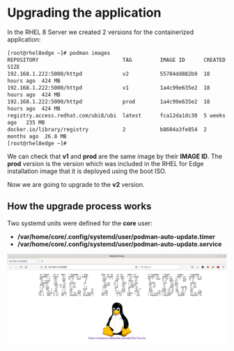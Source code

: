 # Upgrading the application

In the RHEL 8 Server we created 2 versions for the containerized application:

```console
[root@rhel8edge ~]# podman images
REPOSITORY                           TAG         IMAGE ID      CREATED       SIZE
192.168.1.222:5000/httpd             v2          55704dd882b9  18 hours ago  424 MB
192.168.1.222:5000/httpd             v1          1a4c99e635e2  18 hours ago  424 MB
192.168.1.222:5000/httpd             prod        1a4c99e635e2  18 hours ago  424 MB
registry.access.redhat.com/ubi8/ubi  latest      fca12da1dc30  5 weeks ago   235 MB
docker.io/library/registry           2           b8604a3fe854  2 months ago  26.8 MB
[root@rhel8edge ~]#
```

We can check that **v1** and **prod** are the same image by their **IMAGE ID**. The **prod** version is the version which was included in the RHEL for Edge installation image that it is deployed using the boot ISO.

Now we are going to upgrade to the **v2** version.

## How the upgrade process works

Two systemd units were defined for the **core** user:

* **/var/home/core/.config/systemd/user/podman-auto-update.timer**
* **/var/home/core/.config/systemd/user/podman-auto-update.service**

![APPv2](imgs/appv2.png)
